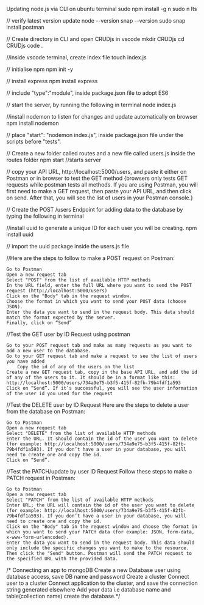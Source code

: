 Updating node.js via CLI on ubuntu terminal
sudo npm install -g n
sudo n lts

// verify latest version update
node --version 
snap --version
sudo snap install postman

// Create directory in CLI and open CRUDjs in vscode
mkdir CRUDjs
cd CRUDjs 
code .

//inside vscode terminal, create index file 
touch index.js 

// initialise npm
npm init -y 

// install express
npm install express 

// include "type":"module", inside package.json file to adopt ES6 

// start the server, by running the following in terminal
node index.js

//install nodemon to listen for changes and update automatically on browser
npm install nodemon 

// place "start": "nodemon index.js", inside package.json file under the scripts before "tests".

// Create a new folder called routes and a new file called users.js inside the routes folder
npm start //starts server

// copy your API URL, http://localhost:5000/users, and paste it either on Postman or in browser to test the GET method {browsers only tests GET requests while postman tests all methods. If you are using Postman, you will first need to make a GET request, then paste your API URL, and then click on send. After that, you will see the list of users in your Postman console.}

// Create the POST /users Endpoint for adding data to the database by typing the following in terminal

//install uuid to generate a unique ID for each user you will be creating.
npm install uuid  

// import the uuid package inside the users.js file 

//Here are the steps to follow to make a POST request on Postman:

    Go to Postman
    Open a new request tab
    Select "POST" from the list of available HTTP methods
    In the URL field, enter the full URL where you want to send the POST request (http://localhost:5000/users)
    Click on the "Body" tab in the request window.
    Choose the format in which you want to send your POST data (choose JSON).
    Enter the data you want to send in the request body. This data should match the format expected by the server.
    Finally, click on “Send”

//Test the GET user by ID Request using postman

    Go to your POST request tab and make as many requests as you want to add a new user to the database.
    Go to your GET request tab and make a request to see the list of users you have added
        Copy the id of any of the users on the list
    Create a new GET request tab, copy in the base API URL, and add the id of any of the users to it. It should be in a format like this: http://localhost:5000/users/734a9e75-b3f5-415f-82fb-79b4fdf1a593
    Click on “Send”. If it’s successful, you will see the user information of the user id you used for the request
//Test the DELETE user by ID Request
Here are the steps to delete a user from the database on Postman:

    Go to Postman
    Open a new request tab
    Select "DELETE" from the list of available HTTP methods
    Enter the URL. It should contain the id of the user you want to delete (for example: http://localhost:5000/users/734a9e75-b3f5-415f-82fb-79b4fdf1a593). If you don’t have a user in your database, you will need to create one and copy the id.
    Click on “Send”.
//Test the PATCH/update by user ID Request
Follow these steps to make a PATCH request in Postman:

    Go to Postman
    Open a new request tab
    Select "PATCH" from the list of available HTTP methods
    Enter URL; the URL will contain the id of the user you want to delete (for example: http://localhost:5000/users/734a9e75-b3f5-415f-82fb-79b4fdf1a593). If you don’t have a user in your database, you will need to create one and copy the id.
    Click on the "Body" tab in the request window and choose the format in which you want to send your PATCH data (for example: JSON, form-data, x-www-form-urlencoded).
    Enter the data you want to send in the request body. This data should only include the specific changes you want to make to the resource.
    Then click the "Send" button. Postman will send the PATCH request to the specified URL with the provided data.

/* Connecting an app to mongoDB
Create a new Database user using database access, save DB name and password
Create a cluster
Connect user to a cluster
Connect application to the cluster, and save the connection string generated elsewhere
Add your data i.e database name and table(collection name)
create the database.*/
